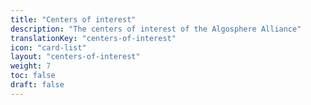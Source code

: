 ```yaml
---
title: "Centers of interest"
description: "The centers of interest of the Algosphere Alliance"
translationKey: "centers-of-interest"
icon: "card-list"
layout: "centers-of-interest"
weight: 7
toc: false
draft: false
---
```

